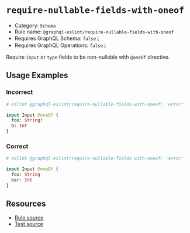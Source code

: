 # `require-nullable-fields-with-oneof`

- Category: `Schema`
- Rule name: `@graphql-eslint/require-nullable-fields-with-oneof`
- Requires GraphQL Schema: `false` [ℹ️](../../README.md#extended-linting-rules-with-graphql-schema)
- Requires GraphQL Operations: `false`
  [ℹ️](../../README.md#extended-linting-rules-with-siblings-operations)

Require `input` or `type` fields to be non-nullable with `@oneOf` directive.

## Usage Examples

### Incorrect

```graphql
# eslint @graphql-eslint/require-nullable-fields-with-oneof: 'error'

input Input @oneOf {
  foo: String!
  b: Int
}
```

### Correct

```graphql
# eslint @graphql-eslint/require-nullable-fields-with-oneof: 'error'

input Input @oneOf {
  foo: String
  bar: Int
}
```

## Resources

- [Rule source](https://github.com/B2o5T/graphql-eslint/tree/master/packages/plugin/src/rules/require-nullable-fields-with-oneof.ts)
- [Test source](https://github.com/B2o5T/graphql-eslint/tree/master/packages/plugin/tests/require-nullable-fields-with-oneof.spec.ts)
